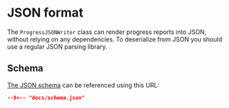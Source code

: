 # JSON format

The `ProgressJSONWriter` class can render progress reports into JSON, without relying on any dependencies. To deserialize from JSON you
should use a regular JSON parsing library. 

## Schema

[The JSON schema](schema.json) can be referenced using this URL:

```json title="https://progress4j.dev/schema.json"
--8<-- "docs/schema.json"
```
